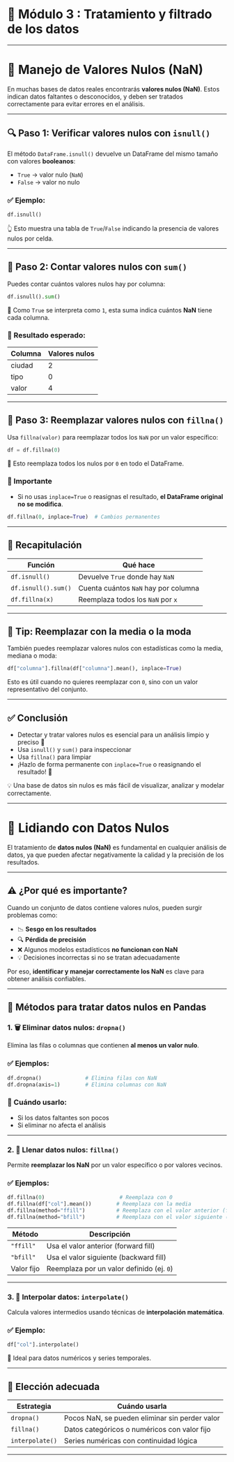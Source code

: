 # 🐼 Módulo 3 : Tratamiento y filtrado de los datos
---

# 🚫 Manejo de Valores Nulos (NaN)

En muchas bases de datos reales encontrarás **valores nulos (NaN)**. Estos indican datos faltantes o desconocidos, y deben ser tratados correctamente para evitar errores en el análisis.

---

## 🔍 Paso 1: Verificar valores nulos con `isnull()`

El método `DataFrame.isnull()` devuelve un DataFrame del mismo tamaño con valores **booleanos**:

- `True` → valor nulo (`NaN`)
- `False` → valor no nulo

### ✅ Ejemplo:

```python
df.isnull()
````

👆 Esto muestra una tabla de `True`/`False` indicando la presencia de valores nulos por celda.

---

## 🔢 Paso 2: Contar valores nulos con `sum()`

Puedes contar cuántos valores nulos hay por columna:

```python
df.isnull().sum()
```

🧠 Como `True` se interpreta como `1`, esta suma indica cuántos **NaN** tiene cada columna.

### 📌 Resultado esperado:

| Columna | Valores nulos |
| ------- | ------------- |
| ciudad  | 2             |
| tipo    | 0             |
| valor   | 4             |

---

## 🧽 Paso 3: Reemplazar valores nulos con `fillna()`

Usa `fillna(valor)` para reemplazar todos los `NaN` por un valor específico:

```python
df = df.fillna(0)
```

📌 Esto reemplaza todos los nulos por `0` en todo el DataFrame.

### 🚨 Importante

* Si no usas `inplace=True` o reasignas el resultado, **el DataFrame original no se modifica**.

```python
df.fillna(0, inplace=True)  # Cambios permanentes
```

---

## 🧠 Recapitulación

| Función             | Qué hace                             |
| ------------------- | ------------------------------------ |
| `df.isnull()`       | Devuelve `True` donde hay `NaN`      |
| `df.isnull().sum()` | Cuenta cuántos `NaN` hay por columna |
| `df.fillna(x)`      | Reemplaza todos los `NaN` por `x`    |

---

## 🎯 Tip: Reemplazar con la media o la moda

También puedes reemplazar valores nulos con estadísticas como la media, mediana o moda:

```python
df["columna"].fillna(df["columna"].mean(), inplace=True)
```

Esto es útil cuando no quieres reemplazar con `0`, sino con un valor representativo del conjunto.

---

## ✅ Conclusión

* Detectar y tratar valores nulos es esencial para un análisis limpio y preciso 🧹
* Usa `isnull()` y `sum()` para inspeccionar
* Usa `fillna()` para limpiar
* ¡Hazlo de forma permanente con `inplace=True` o reasignando el resultado! 🔄

💡 Una base de datos sin nulos es más fácil de visualizar, analizar y modelar correctamente.

---
# 🧹 Lidiando con Datos Nulos

El tratamiento de **datos nulos (NaN)** es fundamental en cualquier análisis de datos, ya que pueden afectar negativamente la calidad y la precisión de los resultados.

---

## ⚠️ ¿Por qué es importante?

Cuando un conjunto de datos contiene valores nulos, pueden surgir problemas como:

- 📉 **Sesgo en los resultados**
- 🔍 **Pérdida de precisión**
- ❌ Algunos modelos estadísticos **no funcionan con NaN**
- 💡 Decisiones incorrectas si no se tratan adecuadamente

Por eso, **identificar y manejar correctamente los NaN** es clave para obtener análisis confiables.

---

## 🧰 Métodos para tratar datos nulos en Pandas

### 1. 🗑️ Eliminar datos nulos: `dropna()`

Elimina las filas o columnas que contienen **al menos un valor nulo**.

### ✅ Ejemplos:

```python
df.dropna()              # Elimina filas con NaN
df.dropna(axis=1)        # Elimina columnas con NaN
````

### 🧠 Cuándo usarlo:

* Si los datos faltantes son pocos
* Si eliminar no afecta el análisis

---

### 2. 🧯 Llenar datos nulos: `fillna()`

Permite **reemplazar los NaN** por un valor específico o por valores vecinos.

### ✅ Ejemplos:

```python
df.fillna(0)                        # Reemplaza con 0
df.fillna(df["col"].mean())        # Reemplaza con la media
df.fillna(method="ffill")          # Reemplaza con el valor anterior (forward fill)
df.fillna(method="bfill")          # Reemplaza con el valor siguiente (backward fill)
```

| Método     | Descripción                               |
| ---------- | ----------------------------------------- |
| `"ffill"`  | Usa el valor anterior (forward fill)      |
| `"bfill"`  | Usa el valor siguiente (backward fill)    |
| Valor fijo | Reemplaza por un valor definido (ej. `0`) |

---

### 3. 🔁 Interpolar datos: `interpolate()`

Calcula valores intermedios usando técnicas de **interpolación matemática**.

### ✅ Ejemplo:

```python
df["col"].interpolate()
```

🧠 Ideal para datos numéricos y series temporales.

---

## 🧠 Elección adecuada

| Estrategia      | Cuándo usarla                                  |
| --------------- | ---------------------------------------------- |
| `dropna()`      | Pocos NaN, se pueden eliminar sin perder valor |
| `fillna()`      | Datos categóricos o numéricos con valor fijo   |
| `interpolate()` | Series numéricas con continuidad lógica        |

---



